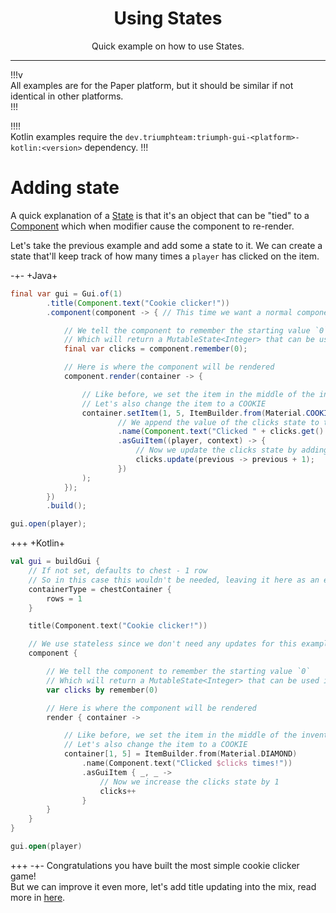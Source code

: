 <center><h1>Using States</h1></center>
<center><p>Quick example on how to use States.</p></center>

---

!!!v  
All examples are for the Paper platform, but it should be similar if not identical in other platforms.  
!!!

!!!!  
Kotlin examples require the `dev.triumphteam:triumph-gui-<platform>-kotlin:<version>` dependency.
!!!

# Adding state

A quick explanation of a [State](/states) is that it's an object that can be "tied" to a [Component](/components) which when 
modifier cause the component to re-render.  

Let's take the previous example and add some a state to it. We can create a state that'll keep track of how many times 
a `player` has clicked on the item.  

-+-
+Java+

```java
final var gui = Gui.of(1)
        .title(Component.text("Cookie clicker!"))
        .component(component -> { // This time we want a normal component

            // We tell the component to remember the starting value `0`
            // Which will return a MutableState<Integer> that can be used in the render function of the component
            final var clicks = component.remember(0);

            // Here is where the component will be rendered
            component.render(container -> {

                // Like before, we set the item in the middle of the inventory
                // Let's also change the item to a COOKIE
                container.setItem(1, 5, ItemBuilder.from(Material.COOKIE)
                        // We append the value of the clicks state to the name of the item
                        .name(Component.text("Clicked " + clicks.get() + " times!"))
                        .asGuiItem((player, context) -> {
                            // Now we update the clicks state by adding 1 to the previous amount
                            clicks.update(previous -> previous + 1);
                        })
                );
            });
        })
        .build();

gui.open(player);
```

+++
+Kotlin+
```kotlin
val gui = buildGui {
    // If not set, defaults to chest - 1 row
    // So in this case this wouldn't be needed, leaving it here as an example
    containerType = chestContainer {
        rows = 1
    }

    title(Component.text("Cookie clicker!"))

    // We use stateless since we don't need any updates for this example
    component {

        // We tell the component to remember the starting value `0`
        // Which will return a MutableState<Integer> that can be used in the render function of the component
        var clicks by remember(0)

        // Here is where the component will be rendered
        render { container ->

            // Like before, we set the item in the middle of the inventory
            // Let's also change the item to a COOKIE
            container[1, 5] = ItemBuilder.from(Material.DIAMOND)
                .name(Component.text("Clicked $clicks times!"))
                .asGuiItem { _, _ ->
                    // Now we increase the clicks state by 1
                    clicks++
                }
        }
    }
}

gui.open(player)
```
+++
-+-
Congratulations you have built the most simple cookie clicker game!  
But we can improve it even more, let's add title updating into the mix, read more in [here](/updating-title).
